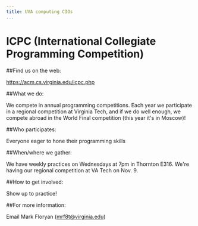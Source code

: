 ```yaml
---
title: UVA computing CIOs
...
```

# ICPC (International Collegiate Programming Competition)
##Find us on the web: 

https://acm.cs.virginia.edu/icpc.php


##What we do: 

We compete in annual programming competitions. Each year we participate in a regional competition at Virginia Tech, and if we do well enough, we compete abroad in the World Final competition (this year it's in Moscow)!


##Who participates: 

Everyone eager to hone their programming skills


##When/where we gather: 

We have weekly practices on Wednesdays at 7pm in Thornton E316. We're having our regional competition at VA Tech on Nov. 9.


##How to get involved: 

Show up to practice!


##For more information: 

Email Mark Floryan (mrf8t@virginia.edu)


